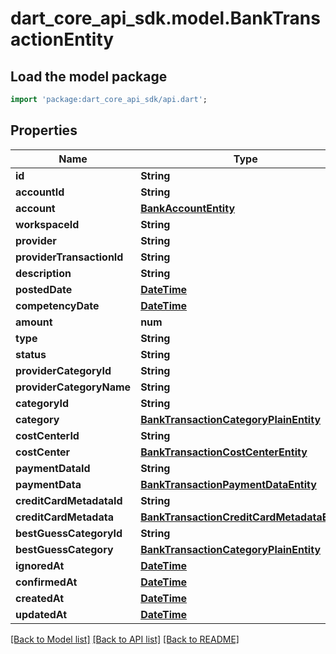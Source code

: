 # dart_core_api_sdk.model.BankTransactionEntity

## Load the model package
```dart
import 'package:dart_core_api_sdk/api.dart';
```

## Properties
Name | Type | Description | Notes
------------ | ------------- | ------------- | -------------
**id** | **String** |  | 
**accountId** | **String** |  | 
**account** | [**BankAccountEntity**](BankAccountEntity.md) |  | 
**workspaceId** | **String** |  | 
**provider** | **String** |  | 
**providerTransactionId** | **String** |  | 
**description** | **String** |  | 
**postedDate** | [**DateTime**](DateTime.md) |  | 
**competencyDate** | [**DateTime**](DateTime.md) |  | 
**amount** | **num** |  | 
**type** | **String** |  | 
**status** | **String** |  | 
**providerCategoryId** | **String** |  | [optional] 
**providerCategoryName** | **String** |  | [optional] 
**categoryId** | **String** |  | [optional] 
**category** | [**BankTransactionCategoryPlainEntity**](BankTransactionCategoryPlainEntity.md) |  | [optional] 
**costCenterId** | **String** |  | [optional] 
**costCenter** | [**BankTransactionCostCenterEntity**](BankTransactionCostCenterEntity.md) |  | [optional] 
**paymentDataId** | **String** |  | [optional] 
**paymentData** | [**BankTransactionPaymentDataEntity**](BankTransactionPaymentDataEntity.md) |  | [optional] 
**creditCardMetadataId** | **String** |  | [optional] 
**creditCardMetadata** | [**BankTransactionCreditCardMetadataEntity**](BankTransactionCreditCardMetadataEntity.md) |  | [optional] 
**bestGuessCategoryId** | **String** |  | [optional] 
**bestGuessCategory** | [**BankTransactionCategoryPlainEntity**](BankTransactionCategoryPlainEntity.md) |  | [optional] 
**ignoredAt** | [**DateTime**](DateTime.md) |  | [optional] 
**confirmedAt** | [**DateTime**](DateTime.md) |  | [optional] 
**createdAt** | [**DateTime**](DateTime.md) |  | 
**updatedAt** | [**DateTime**](DateTime.md) |  | 

[[Back to Model list]](../README.md#documentation-for-models) [[Back to API list]](../README.md#documentation-for-api-endpoints) [[Back to README]](../README.md)


